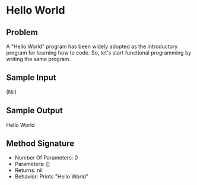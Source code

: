 # Hello World

## Problem
A "Hello World" program has been widely adopted as the introductory program for learning how to code. So, let's start functional programming by writing the same program.

## Sample Input
(Nil)

## Sample Output
Hello World

## Method Signature
- Number Of Parameters: 0
- Parameters: []
- Returns: nil
- Behavior: Prints "Hello World"
